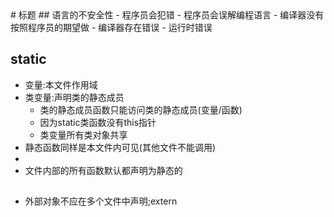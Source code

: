 <link type="text/css" rel="stylesheet" href="/css/style.css">
# 标题
## 语言的不安全性
- 程序员会犯错
- 程序员会误解编程语言
- 编译器没有按照程序员的期望做
- 编译器存在错误
- 运行时错误

##   static 
- 变量:本文件作用域
- 类变量:声明类的静态成员
	- 类的静态成员函数只能访问类的静态成员(变量/函数)
	- 因为static类函数没有this指针
	- 类变量所有类对象共享
- 静态函数同样是本文件内可见(其他文件不能调用)
- 
- 文件内部的所有函数默认都声明为静态的


##
- 外部对象不应在多个文件中声明;extern